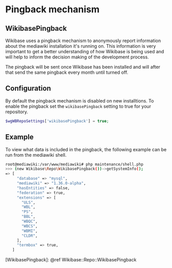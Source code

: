 # Pingback mechanism

## WikibasePingback

Wikibase uses a pingback mechanism to anonymously report information about the mediawiki installation it's running on. This information is very important to get a better understanding of how Wikibase is being used and will help to inform the decision making of the development process.

The pingback will be sent once Wikibase has been installed and will after that send the same pingback every month until turned off.

## Configuration

By default the pingback mechanism is disabled on new installtions. To enable the pingback set the `wikibasePingback` setting to true for your repository.

```php
$wgWBRepoSettings['wikibasePingback'] = true;
```

## Example

To view what data is included in the pingback, the following example can be run from the mediawiki shell.

```sh
root@mediawiki:/var/www/mediawiki# php maintenance/shell.php
>>> (new Wikibase\Repo\WikibasePingback())->getSystemInfo();
=> [
     "database" => "mysql",
     "mediawiki" => "1.36.0-alpha",
     "hasEntities" => false,
     "federation" => true,
     "extensions" => [
       "ULS",
       "WBL",
       "PS",
       "BBL",
       "WBQC",
       "WBCS",
       "WBMI",
       "CLDR",
     ],
     "termbox" => true,
   ]
```

[WikibasePingback]: @ref Wikibase::Repo::WikibasePingback
